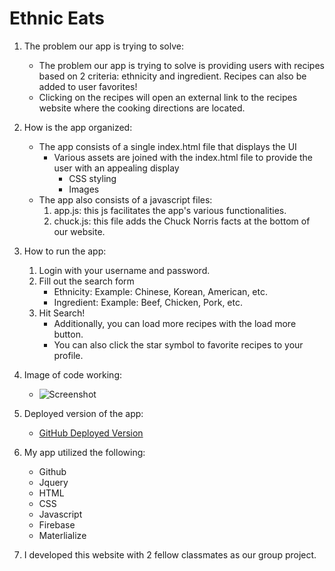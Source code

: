 # Ethnic Eats
1. The problem our app is trying to solve:
    - The problem our app is trying to solve is providing users with recipes based on 2 criteria: ethnicity and ingredient. Recipes can also be added to user favorites!
    - Clicking on the recipes will open an external link to the recipes website where the cooking directions are located.

2. How is the app organized:
    - The app consists of a single index.html file that displays the UI
        - Various assets are joined with the index.html file to provide the user with an appealing display
            - CSS styling
            - Images
    - The app also consists of a javascript files:
        1. app.js: this js facilitates the app's various functionalities.
        2. chuck.js: this file adds the Chuck Norris facts at the bottom of our website.

3. How to run the app:
    1. Login with your username and password.
    2. Fill out the search form
        - Ethnicity: Example: Chinese, Korean, American, etc.
        - Ingredient: Example: Beef, Chicken, Pork, etc.
    3. Hit Search!
        - Additionally, you can load more recipes with the load more button.
        - You can also click the star symbol to favorite recipes to your profile.

4. Image of code working:
    - ![Screenshot](example.png)

5. Deployed version of the app:
    - [GitHub Deployed Version](https://thaip-coder.github.io/Project_1/)

6. My app utilized the following:
    - Github
    - Jquery
    - HTML
    - CSS
    - Javascript
    - Firebase
    - Materlialize
   
7. I developed this website with 2 fellow classmates as our group project.

